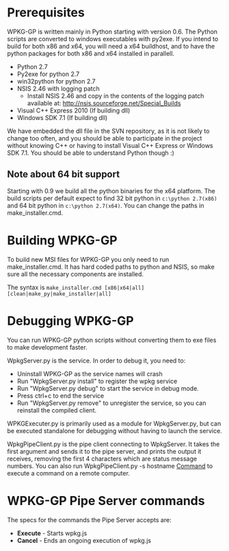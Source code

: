 # Prerequisites #
WPKG-GP is written mainly in Python starting with version 0.6. The Python scripts are converted to windows executables with py2exe. If you intend to build for both x86 and x64, you will need a x64 buildhost, and to have the python packages for both x86 and x64 installed in parallell.

  * Python 2.7
  * Py2exe for python 2.7
  * win32python for python 2.7
  * NSIS 2.46 with logging patch
    * Install NSIS 2.46 and copy in the contents of  the logging patch available at: http://nsis.sourceforge.net/Special_Builds
  * Visual C++ Express 2010 (If building dll)
  * Windows SDK 7.1 (If building dll)

We have embedded the dll file in the SVN repository, as it is not likely to change too often, and you should be able to participate in the project without knowing C++ or having to install Visual C++ Express or Windows SDK 7.1. You should be able to understand Python though :)

## Note about 64 bit support ##
Starting with 0.9 we build all the python binaries for the x64 platform. The build scripts per default expect to find 32 bit python in `c:\python 2.7(x86)` and 64 bit python in `c:\python 2.7(x64)`. You can change the paths in make\_installer.cmd.

# Building WPKG-GP #
To build new MSI files for WPKG-GP you only need to run make\_installer.cmd. It has hard coded paths to python and NSIS, so make sure all the necessary components are installed.

The syntax is `make_installer.cmd [x86|x64|all] [clean|make_py|make_installer|all]`

# Debugging WPKG-GP #
You can run WPKG-GP python scripts without converting them to exe files to make development faster.

WpkgServer.py is the service. In order to debug it, you need to:
  * Uninstall WPKG-GP as the service names will crash
  * Run "WpkgServer.py install" to register the wpkg service
  * Run "WpkgServer.py debug" to start the service in debug mode.
  * Press ctrl+c to end the service
  * Run "WpkgServer.py remove" to unregister the service, so you can reinstall the compiled client.

WPKGExecuter.py is primarily used as a module for WpkgServer.py, but can be executed standalone for debugging without having to launch the service.

WpkgPipeClient.py is the pipe client connecting to WpkgServer. It takes the first argument and sends it to the pipe server, and prints the output it receives, removing the first 4 characters which are status message numbers. You can also run WpkgPipeClient.py -s hostname [Command](Command.md) to execute a command on a remote computer.

# WPKG-GP Pipe Server commands #
The specs for the commands the Pipe Server accepts are:
  * **Execute** - Starts wpkg.js
  * **Cancel** - Ends an ongoing execution of wpkg.js
